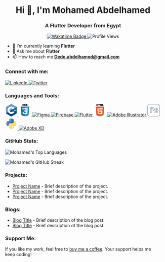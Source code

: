 <h1 align="center">Hi 👋, I'm Mohamed Abdelhamed</h1>
<h3 align="center">A Flutter Developer from Egypt</h3>

<p align="center">
  <a href="https://wakatime.com/@a6fde574-3cbb-4d4d-a769-19a48e2aaf9e">
    <img src="https://wakatime.com/badge/user/a6fde574-3cbb-4d4d-a769-19a48e2aaf9e.svg" alt="Wakatime Badge">
  </a>
  <img src="https://komarev.com/ghpvc/?username=mohamedabdelhamed0&label=Profile%20views&color=0e75b6&style=flat" alt="Profile Views" />
</p>

- 🌱 I’m currently learning **Flutter**
- 💬 Ask me about **Flutter**
- 📫 How to reach me **Dedo.abdelhamed@gmail.com**

<h3 align="left">Connect with me:</h3>
<p align="left">
  <a href="https://linkedin.com/in/your-linkedin-profile" target="blank">
    <img align="center" src="https://cdn.jsdelivr.net/npm/simple-icons@v3/icons/linkedin.svg" alt="LinkedIn" height="30" width="40" />
  </a>
  <a href="https://twitter.com/your-twitter-handle" target="blank">
    <img align="center" src="https://cdn.jsdelivr.net/npm/simple-icons@v3/icons/twitter.svg" alt="Twitter" height="30" width="40" />
  </a>
</p>

<h3 align="left">Languages and Tools:</h3>
<p align="left">
  <a href="https://www.w3schools.com/cpp/" target="_blank" rel="noreferrer">
    <img src="https://raw.githubusercontent.com/devicons/devicon/master/icons/cplusplus/cplusplus-original.svg" alt="C++" width="40" height="40"/>
  </a>
  <a href="https://www.w3schools.com/css/" target="_blank" rel="noreferrer">
    <img src="https://raw.githubusercontent.com/devicons/devicon/master/icons/css3/css3-original-wordmark.svg" alt="CSS3" width="40" height="40"/>
  </a>
  <a href="https://www.figma.com/" target="_blank" rel="noreferrer">
    <img src="https://www.vectorlogo.zone/logos/figma/figma-icon.svg" alt="Figma" width="40" height="40"/>
  </a>
  <a href="https://firebase.google.com/" target="_blank" rel="noreferrer">
    <img src="https://www.vectorlogo.zone/logos/firebase/firebase-icon.svg" alt="Firebase" width="40" height="40"/>
  </a>
  <a href="https://flutter.dev" target="_blank" rel="noreferrer">
    <img src="https://www.vectorlogo.zone/logos/flutterio/flutterio-icon.svg" alt="Flutter" width="40" height="40"/>
  </a>
  <a href="https://www.w3.org/html/" target="_blank" rel="noreferrer">
    <img src="https://raw.githubusercontent.com/devicons/devicon/master/icons/html5/html5-original-wordmark.svg" alt="HTML5" width="40" height="40"/>
  </a>
  <a href="https://www.adobe.com/in/products/illustrator.html" target="_blank" rel="noreferrer">
    <img src="https://www.vectorlogo.zone/logos/adobe_illustrator/adobe_illustrator-icon.svg" alt="Adobe Illustrator" width="40" height="40"/>
  </a>
  <a href="https://www.photoshop.com/en" target="_blank" rel="noreferrer">
    <img src="https://raw.githubusercontent.com/devicons/devicon/master/icons/photoshop/photoshop-line.svg" alt="Photoshop" width="40" height="40"/>
  </a>
  <a href="https://www.python.org" target="_blank" rel="noreferrer">
    <img src="https://raw.githubusercontent.com/devicons/devicon/master/icons/python/python-original.svg" alt="Python" width="40" height="40"/>
  </a>
  <a href="https://www.adobe.com/products/xd.html" target="_blank" rel="noreferrer">
    <img src="https://cdn.worldvectorlogo.com/logos/adobe-xd.svg" alt="Adobe XD" width="40" height="40"/>
  </a>
</p>

<h3 align="left">GitHub Stats:</h3>
<p><img align="center" src="https://github-readme-stats.vercel.app/api/top-langs?username=mohamedabdelhamed0&show_icons=true&locale=en&layout=compact" alt="Mohamed's Top Languages" /></p>
<p><img align="center" src="https://github-readme-streak-stats.herokuapp.com/?user=mohamedabdelhamed0&" alt="Mohamed's GitHub Streak" /></p>

<h3 align="left">Projects:</h3>
<ul>
  <li><a href="https://github.com/your-project-link">Project Name</a> - Brief description of the project.</li>
  <li><a href="https://github.com/your-project-link">Project Name</a> - Brief description of the project.</li>
  <li><a href="https://github.com/your-project-link">Project Name</a> - Brief description of the project.</li>
</ul>

<h3 align="left">Blogs:</h3>
<ul>
  <li><a href="https://your-blog-link.com">Blog Title</a> - Brief description of the blog post.</li>
  <li><a href="https://your-blog-link.com">Blog Title</a> - Brief description of the blog post.</li>
</ul>

<h3 align="left">Support Me:</h3>
<p>If you like my work, feel free to <a href="https://buymeacoffee.com/your-profile">buy me a coffee</a>. Your support helps me keep coding!</p>
